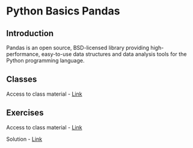 # Python Basics Pandas

## Introduction
Pandas is an open source, BSD-licensed library providing high-performance, easy-to-use data structures and data analysis tools for the Python programming language.

## Classes
Access to class material - [Link](Basics_Pandas.ipynb)

## Exercises
Access to class material - [Link](100-pandas-puzzles.ipynb)

Solution - [Link](100-pandas-puzzles-with-solutions.ipynb)